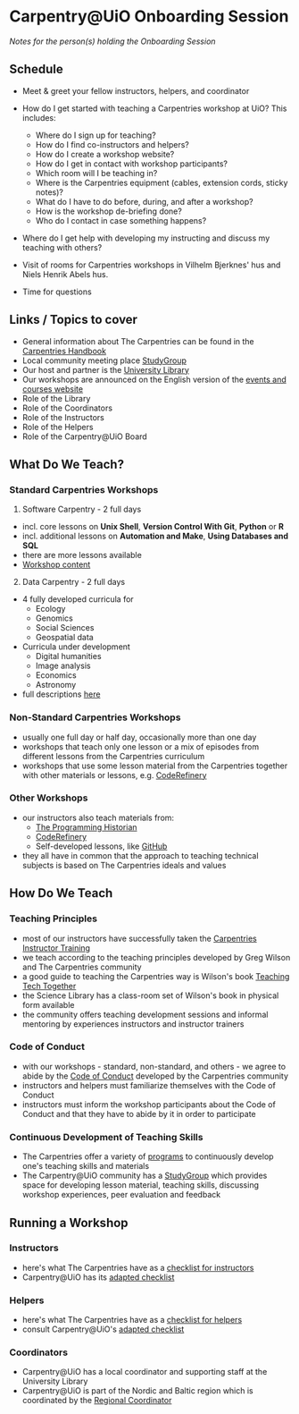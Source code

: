 # Carpentry@UiO Onboarding Session
*Notes for the person(s) holding the Onboarding Session*

## Schedule

* Meet & greet your fellow instructors, helpers, and coordinator

* How do I get started with teaching a Carpentries workshop at UiO? This includes:

    * Where do I sign up for teaching?
    * How do I find co-instructors and helpers?
    * How do I create a workshop website?
    * How do I get in contact with workshop participants?
    * Which room will I be teaching in?
    * Where is the Carpentries equipment (cables, extension cords, sticky notes)?
    * What do I have to do before, during, and after a workshop?
    * How is the workshop de-briefing done?
    * Who do I contact in case something happens?               

* Where do I get help with developing my instructing and discuss my teaching with others?

* Visit of rooms for Carpentries workshops in Vilhelm Bjerknes' hus and Niels Henrik Abels hus.

* Time for questions

## Links / Topics to cover

* General information about The Carpentries can be found in the [Carpentries Handbook](https://docs.carpentries.org/index.html)
* Local community meeting place [StudyGroup](https://uio-carpentry.github.io/studyGroup/)
* Our host and partner is the [University Library](https://www.ub.uio.no/)
* Our workshops are announced on the English version of the [events and courses website](https://www.ub.uio.no/english/courses-events/courses/other/Carpentry/index.html)
* Role of the Library
* Role of the Coordinators
* Role of the Instructors
* Role of the Helpers
* Role of the Carpentry@UiO Board

## What Do We Teach?

### Standard Carpentries Workshops

1. Software Carpentry - 2 full days
* incl. core lessons on **Unix Shell**, **Version Control With Git**, **Python** or **R**
* incl. additional lessons on **Automation and Make**, **Using Databases and SQL**
* there are more lessons available
* [Workshop content](https://software-carpentry.org/lessons/)

2. Data Carpentry - 2 full days
* 4 fully developed curricula for
  * Ecology 
  * Genomics 
  * Social Sciences 
  * Geospatial data 
* Curricula under development
  * Digital humanities 
  * Image analysis 
  * Economics 
  * Astronomy 
* full descriptions [here](https://datacarpentry.org/lessons/)

### Non-Standard Carpentries Workshops

* usually one full day or half day, occasionally more than one day
* workshops that teach only one lesson or a mix of episodes from different lessons from the Carpentries curriculum
* workshops that use some lesson material from the Carpentries together with other materials or lessons, e.g. [CodeRefinery](https://coderefinery.org/lessons/)

### Other Workshops

* our instructors also teach materials from:
  * [The Programming Historian](https://programminghistorian.org/en/lessons/)
  * [CodeRefinery](https://coderefinery.org/lessons/)
  * Self-developed lessons, like [GitHub](https://github.com/arockenberger/github_collab_workshop)
* they all have in common that the approach to teaching technical subjects is based on The Carpentries ideals and values

## How Do We Teach

### Teaching Principles

* most of our instructors have successfully taken the [Carpentries Instructor Training](https://docs.carpentries.org/topic_folders/instructor_training/index.html)
* we teach according to the teaching principles developed by Greg Wilson and The Carpentries community
* a good guide to teaching the Carpentries way is Wilson's book [Teaching Tech Together](https://teachtogether.tech/)
* the Science Library has a class-room set of Wilson's book in physical form available
* the community offers teaching development sessions and informal mentoring by experiences instructors and instructor trainers

### Code of Conduct

* with our workshops - standard, non-standard, and others - we agree to abide by the [Code of Conduct](https://docs.carpentries.org/topic_folders/policies/code-of-conduct.html) developed by the Carpentries community
* instructors and helpers must familiarize themselves with the Code of Conduct
* instructors must inform the workshop participants about the Code of Conduct and that they have to abide by it in order to participate

### Continuous Development of Teaching Skills

* The Carpentries offer a variety of [programs](https://docs.carpentries.org/topic_folders/instructor_development/index.html) to continuously develop one's teaching skills and materials
* The Carpentry@UiO community has a [StudyGroup](https://uio-carpentry.github.io/studyGroup/) which provides space for developing lesson material, teaching skills, discussing workshop experiences, peer evaluation and feedback

## Running a Workshop

### Instructors

* here's what The Carpentries have as a [checklist for instructors](https://docs.carpentries.org/topic_folders/hosts_instructors/hosts_instructors_checklist.html#instructor-checklist)
* Carpentry@UiO has its [adapted checklist](https://github.com/uio-carpentry/organisational/blob/master/workshop_operations/checklists.md)

### Helpers

* here's what The Carpentries have as a [checklist for helpers](https://docs.carpentries.org/topic_folders/hosts_instructors/hosts_instructors_checklist.html#helper-checklist)
* consult Carpentry@UiO's [adapted checklist](https://github.com/uio-carpentry/organisational/blob/master/workshop_operations/checklists.md)

### Coordinators

* Carpentry@UiO has a local coordinator and supporting staff at the University Library
* Carpentry@UiO is part of the Nordic and Baltic region which is coordinated by the [Regional Coordinator](https://carpentries.org/regions_nordic/)
